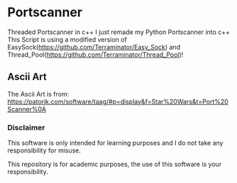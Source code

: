 # Portscanner
Threaded Portscanner in c++
I just remade my Python Portscanner into c++
This Script is using a modified version of EasySock(https://github.com/Terraminator/Easy_Sock) and Thread_Pool(https://github.com/Terraminator/Thread_Pool)!

## Ascii Art  
The Ascii Art is from: https://patorjk.com/software/taag/#p=display&f=Star%20Wars&t=Port%20Scanner%0A

### Disclaimer
This software is only intended for learning purposes and I do not take any responsibility for misuse. 

This repository is for academic purposes, the use of this software is your responsibility.

